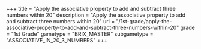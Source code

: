 +++
title = "Apply the associative property to add and subtract three numbers within 20"
description = "Apply the associative property to add and subtract three numbers within 20"
url = "/1st-grade/apply-the-associative-property-to-add-and-subtract-three-numbers-within-20"
grade = "1st Grade"
gametype = "BRIX_MASTER"
subgametype = "ASSOCIATIVE_IN_20_3_NUMBERS"
+++